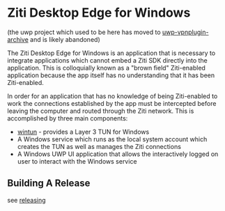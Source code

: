 # Ziti Desktop Edge for Windows

(the uwp project which used to be here has moved to [uwp-vpnplugin-archive](.uwp-vpnplugin-archive) and is likely abandoned)

The Ziti Desktop Edge for Windows is an application that is necessary to integrate applications which cannot embed a Ziti SDK
directly into the application. This is colloquially known as a "brown field" Ziti-enabled application because the app
itself has no understanding that it has been Ziti-enabled.

In order for an application that has no knowledge of being Ziti-enabled to work the connections established by the app
must be intercepted before leaving the computer and routed through the Ziti network. This is accomplished by three main
components:

* [wintun](https://www.wintun.net) - provides a Layer 3 TUN for Windows
* A Windows service which runs as the local system account which creates the TUN as well as manages the Ziti connections
* A Windows UWP UI application that allows the interactively logged on user to interact with the Windows service

## Building A Release

see [releasing](./releasing.md)

